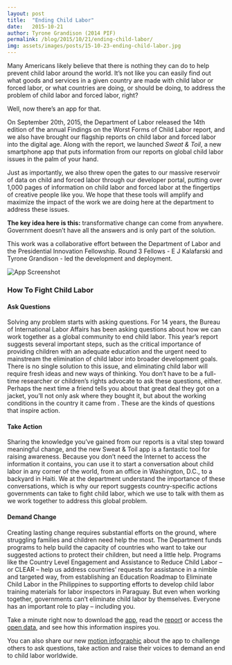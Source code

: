 ```yaml
---
layout: post
title:  "Ending Child Labor"
date:   2015-10-21
author: Tyrone Grandison (2014 PIF)
permalink: /blog/2015/10/21/ending-child-labor/
img: assets/images/posts/15-10-23-ending-child-labor.jpg
---
```


Many Americans likely believe that there is nothing they can do to help prevent child labor around the world. It’s not like you can easily find out what goods and services in a given country are made with child labor or forced labor, or what countries are doing, or should be doing, to address the problem of child labor and forced labor, right?  

Well, now there’s an app for that.

On September 20th, 2015, the Department of Labor released the 14th edition of the annual Findings on the Worst Forms of Child Labor report, and we also have brought our flagship reports on child labor and forced labor into the digital age. Along with the report, we launched _Sweat & Toil_, a new smartphone app that puts information from our reports on global child labor issues in the palm of your hand.

Just as importantly, we also threw open the gates to our massive reservoir of data on child and forced labor through our developer portal, putting over 1,000 pages of information on child labor and forced labor at the fingertips of creative people like you. We hope that these tools will amplify and maximize the impact of the work we are doing here at the department to address these issues.

**The key idea here is this:** transformative change can come from anywhere. Government doesn’t have all the answers and is only part of the solution. 

This work was a collaborative effort between the Department of Labor and the Presidential Innovation Fellowship. Round 3 Fellows - E J Kalafarski and Tyrone Grandison - led the development and deployment.

![App Screenshot](http://a3.mzstatic.com/us/r30/Purple3/v4/3c/46/86/3c468653-e080-cb78-9aff-a2300489c50c/screen322x572.jpeg)

### How To Fight Child Labor

#### Ask Questions

Solving any problem starts with asking questions. For 14 years, the Bureau of International Labor Affairs has been asking questions about how we can work together as a global community to end child labor. This year’s report suggests several important steps, such as the critical importance of providing children with an adequate education and the urgent need to mainstream the elimination of child labor into broader development goals. There is no single solution to this issue, and eliminating child labor will require fresh ideas and new ways of thinking. You don’t have to be a full-time researcher or children’s rights advocate to ask these questions, either. Perhaps the next time a friend tells you about that great deal they got on a jacket, you’ll not only ask where they bought it, but about the working conditions in the country it came from . These are the kinds of questions that inspire action.

#### Take Action

Sharing the knowledge you’ve gained from our reports is a vital step toward meaningful change, and the new Sweat & Toil app is a fantastic tool for raising awareness. Because you don’t need the Internet to access the information it contains, you can use it to start a conversation about child labor in any corner of the world, from an office in Washington, D.C., to a backyard in Haiti. We at the department understand the importance of these conversations, which is why our report suggests country-specific actions governments can take to fight child labor, which we use to talk with them as we work together to address this global problem. 

#### Demand Change

Creating lasting change requires substantial efforts on the ground, where struggling families and children need help the most. The Department funds programs to help build the capacity of countries who want to take our suggested actions to protect their children, but need a little help. Programs like the Country Level Engagement and Assistance to Reduce Child Labor – or CLEAR – help us address countries’ requests for assistance in a nimble and targeted way, from establishing an Education Roadmap to Eliminate Child Labor in the Philippines to supporting efforts to develop child labor training materials for labor inspectors in Paraguay. But even when working together, governments can’t eliminate child labor by themselves. Everyone has an important role to play – including you. 

Take a minute right now to download the [app](https://itunes.apple.com/us/app/sweat-toil-child-labor-forced/id1018240593?ls=1&mt=8 "app"), read the [report](http://www.dol.gov/endchildlabor "report") or access the [open data](http://developer.dol.gov/child-labor "open data"), and see how this information inspires you. 

You can also share our new [motion infographic](https://youtu.be/WQc-E7-cigw "infographic") about the app to challenge others to ask questions, take action and raise their voices to demand an end to child labor worldwide. 




